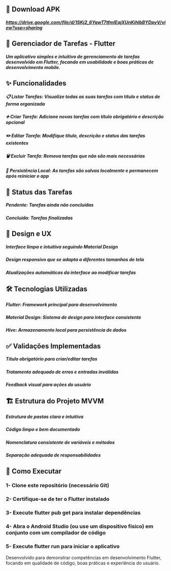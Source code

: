 ## 📱 Download APK
##### https://drive.google.com/file/d/1SKj2_6YqwT7tfmlEajXUnKihIbBYDpyV/view?usp=sharing

## 📝 Gerenciador de Tarefas - Flutter
##### Um aplicativo simples e intuitivo de gerenciamento de tarefas desenvolvido em Flutter, focando em usabilidade e boas práticas de desenvolvimento mobile.

## ✨ Funcionalidades
##### 📋 Listar Tarefas: Visualize todas as suas tarefas com título e status de forma organizada 
##### ➕ Criar Tarefa: Adicione novas tarefas com título obrigatório e descrição opcional 
##### ✏️ Editar Tarefa: Modifique título, descrição e status das tarefas existentes 
##### 🗑️ Excluir Tarefa: Remova tarefas que não são mais necessárias 
##### 💾 Persistência Local: As tarefas são salvas localmente e permanecem após reiniciar o app 

## 🎯 Status das Tarefas
##### Pendente: Tarefas ainda não concluídas
##### Concluída: Tarefas finalizadas

## 🎨 Design e UX
##### Interface limpa e intuitiva seguindo Material Design
##### Design responsivo que se adapta a diferentes tamanhos de tela
##### Atualizações automáticas da interface ao modificar tarefas

## 🛠️ Tecnologias Utilizadas
##### Flutter: Framework principal para desenvolvimento
##### Material Design: Sistema de design para interface consistente
##### Hive: Armazenamento local para persistência de dados

## ✅ Validações Implementadas
##### Título obrigatório para criar/editar tarefas
##### Tratamento adequado de erros e entradas inválidas
##### Feedback visual para ações do usuário

## 🏗️ Estrutura do Projeto MVVM
##### Estrutura de pastas clara e intuitiva
##### Código limpo e bem documentado
##### Nomenclatura consistente de variáveis e métodos
##### Separação adequada de responsabilidades

## 🚀 Como Executar
### 1- Clone este repositório (necessário Git)
### 2- Certifique-se de ter o Flutter instalado
### 3- Execute flutter pub get para instalar dependências
### 4- Abra o Android Studio (ou use um dispositivo físico) em conjunto com um compilador de código
### 5- Execute flutter run para iniciar o aplicativo

Desenvolvido para demonstrar competências em desenvolvimento Flutter, focando em qualidade de código, boas práticas e experiência do usuário.
